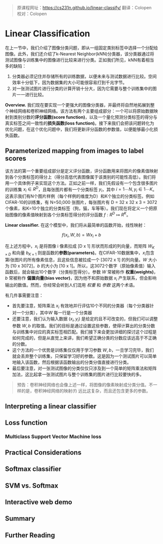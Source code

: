 > 原课程网址：https://cs231n.github.io/linear-classify/
> 翻译：Colopen  
> 校对：Colopen

# Linear Classification

在上一节中，我们介绍了图像分类问题，即从一组固定类别标签中选择一个分配给图像。此外，我们还介绍了k-Nearest Neighbor(kNN)分类器，该分类器通过将测试图像与训练集中的图像进行比较来进行分类。正如我们所见，kNN有着相当多的缺陷：

1. 分类器必须记住并存储所有的训练数据，以便未来与测试数据进行比较。空间效率十分低下，因为数据集的大小可能很容易打到千兆字节。  
2. 对一张测试图片进行分类的计算开销十分大，因为它需要与整个训练集中的图片一一进行比较。

**Overview.** 我们现在要实现一个更强大的图像分类器，并最终将自然地拓展到整个神经网络和卷积神经网络。该方法有两个主要组成部分：一个可以将原始数据映射到类别分数的**评分函数(score function)**，以及一个量化预测分类标签的得分与真实标签之间一致性的**损失函数(loss function)**。接下来我们会把该问题转化为优化问题，在这个优化问题中，我们将更新评分函数的参数值，以便能够最小化损失函数。

## Parameterized mapping from images to label scores

该方法的第一个重要组成部分是定义评分函数，评分函数用来将图片的像素值映射到各个分类标签的得分上（得分高低代表图像属于该类别的可能性高低）。我们将用一个具体例子来实现这个方法。正如之前一样，我们先假设有一个包含很多图片的训练集 $x_i\in R^D$，且每张图片都有一个分类标签 $y_i$，其中 $i=1 \cdots N,y_i\in 1 \cdots K$。这表示我们有N个图片样例（每个样例的维度为D）和K个独立的分类标签。例如CIFAR-10的训练集，有 N=50,000 张图片，每张图片有 D = 32 x 32 x 3 = 3072个像素，和K=10个独立的分类标签（狗，猫，车等等）。我们现在将定义一个把原始图像的像素值映射到各个分类标签得分的评分函数 $f: R^D \mapsto R^K$。

**Linear classifier.** 在这个模型中，我们将从最简单的函数开始，线性映射：

$$
f(x_i, W, b) = Wx_i + b
$$

在上述方程中，$x_i$ 是将图像 i 像素拉成 [D x 1] 形状而形成的列向量，而矩阵 $W_{K \times D}$ 和向量 $b_{K\times1}$ 则是函数的**参数(parameters)**。在CIFAR-10数据集中，$x_i$包含第i张图片的所有像素信息，且这些信息被拉成一个 [3072 x 1] 的列向量。$W$ 大小为 [10 x 3072]，$b$ 的大小为 [10 x 1]。所以，这3072个数字（原始像素值）输入函数后，就会输出10个数字（分类标签得分）。参数 $W$ 常被称作 **权重(weights)**，$b$ 常被称作 **偏置向量(bias vector)**，因为他不和原始数据 $x_i$ 产生联系，但会影响输出的数值。然而，你经常会听到人们混用 *权重* 和 *参数* 这两个术语。

有几件事需要注意：

- 首先要注意，矩阵乘法 $x_i$ 有效地并行评估10个不同的分类器（每个分类器针对一个分类），其中$W$ 每一行是一个分类器  
- 还要注意，我们认为输入数据 $(x_i,y_i)$ 是给定的且不可改变的，但我们可以调整参数 $W, b$ 的取值。我们的目标是通过设置这些参数，使得计算出的分类分数与训练集中对应的真实标签相匹配。我们接下来会更加详细的探讨这个过程是如何完成的，但是从直觉上来讲，我们希望正确分类的分数应该远高于不正确的分数。  
- 这个方法的一个优势是训练集仅仅用于学习参数 $W,b$，一旦学习完毕，我们就会丢弃整个训练集，只保留学习好的参数。这是因为一个测试图片可以简单地输入该函数，然后根据该函数输出的分类分值直接进行分类。  
- 最后要注意，对一张测试图像的分类仅仅只涉及到一个简单的矩阵乘法和矩阵加法，这比起拿一张测试图片与整个训练集的图片进行比较要快的多。

> 预告：卷积神经网络也会像上述一样，将图像的像素映射成分类分值。不一样的是，卷积神经网络的映射(f) 远比这复杂，而且还包含更多的参数。

## Interpreting a linear classifier



## Loss function
### Multiclass Support Vector Machine loss
## Practical Considerations
## Softmax classifier
## SVM vs. Softmax
## Interactive web demo
## Summary
## Further Reading